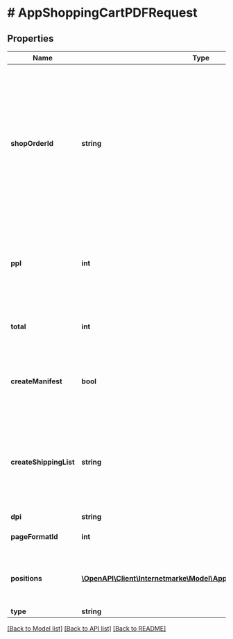 # # AppShoppingCartPDFRequest

## Properties

Name | Type | Description | Notes
------------ | ------------- | ------------- | -------------
**shopOrderId** | **string** | The order number in the shop. All characters are allowed except &lt; and &amp;. It is optional in case of query parameter finalize is true. In all other cases it is mandatory required. | [optional]
**ppl** | **int** | The PPL (Product Price List) to which the products in the shopping cart refer. | [optional]
**total** | **int** | Total value of the shopping cart in euro cents. | [optional]
**createManifest** | **bool** | The flag indicating whether a posting receipt should be created. | [optional]
**createShippingList** | **string** | Enum that determines whether a mailing list should be created and if so, whether with or without addresses. | [optional]
**dpi** | **string** |  | [optional]
**pageFormatId** | **int** | The ID of the print format. | [optional]
**positions** | [**\OpenAPI\Client\Internetmarke\Model\AppShoppingCartPDFPosition[]**](AppShoppingCartPDFPosition.md) | List of PDF order items. At least one item has to be specified. |
**type** | **string** |  |

[[Back to Model list]](../../README.md#models) [[Back to API list]](../../README.md#endpoints) [[Back to README]](../../README.md)
